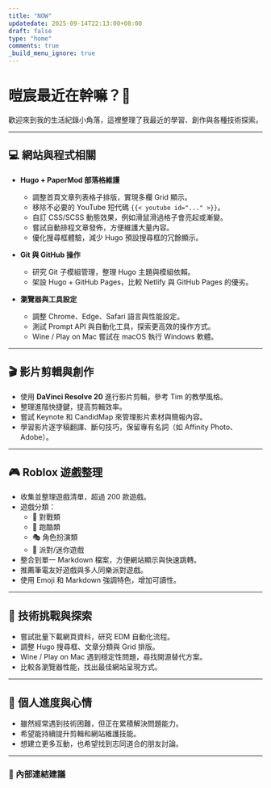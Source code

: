 ```yaml
---
title: "NOW"
updatedate: 2025-09-14T22:13:00+08:00
draft: false
type: "home"
comments: true
_build_menu_ignore: true
---
```


# 暟宸最近在幹嘛？📝

歡迎來到我的生活紀錄小角落，這裡整理了我最近的學習、創作與各種技術探索。  

---

## 💻 網站與程式相關

- **Hugo + PaperMod 部落格維護**
  - 調整首頁文章列表格子排版，實現多欄 Grid 顯示。
  - 移除不必要的 YouTube 短代碼 `{{< youtube id="..." >}}`。
  - 自訂 CSS/SCSS 動態效果，例如滑鼠滑過格子會亮起或漸變。
  - 嘗試自動排程文章發佈，方便維護大量內容。
  - 優化搜尋框體驗，減少 Hugo 預設搜尋框的冗餘顯示。

- **Git 與 GitHub 操作**
  - 研究 Git 子模組管理，整理 Hugo 主題與模組依賴。
  - 架設 Hugo + GitHub Pages，比較 Netlify 與 GitHub Pages 的優劣。

- **瀏覽器與工具設定**
  - 調整 Chrome、Edge、Safari 語言與性能設定。
  - 測試 Prompt API 與自動化工具，探索更高效的操作方式。
  - Wine / Play on Mac 嘗試在 macOS 執行 Windows 軟體。

---

## 🎬 影片剪輯與創作

- 使用 **DaVinci Resolve 20** 進行影片剪輯，參考 Tim 的教學風格。
- 整理進階快捷鍵，提高剪輯效率。
- 嘗試 Keynote 和 CandidMap 來管理影片素材與簡報內容。
- 學習影片逐字稿翻譯、斷句技巧，保留專有名詞（如 Affinity Photo、Adobe）。

---

## 🎮 Roblox 遊戲整理

- 收集並整理遊戲清單，超過 200 款遊戲。
- 遊戲分類：
  - 🥊 對戰類
  - 🏃 跑酷類
  - 🎭 角色扮演類
  - 🎉 派對/迷你遊戲
- 整合到單一 Markdown 檔案，方便網站顯示與快速跳轉。
- 推薦筆電友好遊戲與多人同樂派對遊戲。
- 使用 Emoji 和 Markdown 強調特色，增加可讀性。

---

## 🔧 技術挑戰與探索

- 嘗試批量下載網頁資料，研究 EDM 自動化流程。
- 調整 Hugo 搜尋框、文章分類與 Grid 排版。
- Wine / Play on Mac 遇到穩定性問題，尋找開源替代方案。
- 比較各瀏覽器性能，找出最佳網站呈現方式。

---

## 📌 個人進度與心情

- 雖然經常遇到技術困難，但正在累積解決問題能力。
- 希望能持續提升剪輯和網站維護技能。
- 想建立更多互動，也希望找到志同道合的朋友討論。

---

### 🔗 內部連結建議

